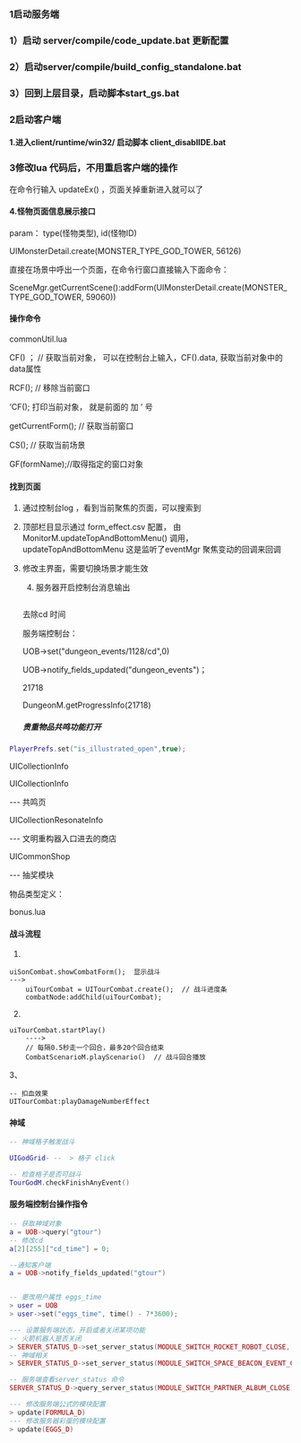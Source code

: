 ### 1启动服务端

### 1）启动 server/compile/code_update.bat 更新配置

### 2）启动server/compile/build_config_standalone.bat 

### 3）回到上层目录，启动脚本start_gs.bat





### 2启动客户端

#### 1.进入client/runtime/win32/   启动脚本 client_disablIDE.bat





### 3修改lua 代码后，不用重启客户端的操作

在命令行输入 updateEx() ，页面关掉重新进入就可以了



#### 4.怪物页面信息展示接口

param： type(怪物类型), id(怪物ID)

UIMonsterDetail.create(MONSTER_TYPE_GOD_TOWER, 56126)

直接在场景中呼出一个页面，在命令行窗口直接输入下面命令：

SceneMgr.getCurrentScene():addForm(UIMonsterDetail.create(MONSTER_TYPE_GOD_TOWER, 59060))



#### 操作命令

commonUtil.lua

CF() ； // 获取当前对象， 可以在控制台上输入，CF().data,  获取当前对象中的data属性

RCF(); // 移除当前窗口

‘CF();  打印当前对象， 就是前面的 加 ’ 号

getCurrentForm(); // 获取当前窗口

CS(); // 获取当前场景

GF(formName);//取得指定的窗口对象



#### 找到页面

1. 通过控制台log ，看到当前聚焦的页面，可以搜索到

2. 顶部栏目显示通过 form_effect.csv 配置， 由MonitorM.updateTopAndBottomMenu() 调用， updateTopAndBottomMenu 这是监听了eventMgr 聚焦变动的回调来回调

3. 修改主界面，需要切换场景才能生效

   
   
   
   
   4. 服务器开启控制台消息输出
   
      ```
      
      ```

      

   

    

   
   
   

   去除cd 时间

   服务端控制台：

   UOB->set("dungeon_events/1128/cd",0)

   UOB->notify_fields_updated("dungeon_events")；

   

   21718

   DungeonM.getProgressInfo(21718)



	##### 贵重物品共鸣功能打开

``` lua
PlayerPrefs.set("is_illustrated_open",true);
```

UICollectionInfo

UICollectionInfo



--- 共鸣页

UICollectionResonateInfo

--- 文明重构器入口进去的商店

UICommonShop

--- 抽奖模块



物品类型定义：

bonus.lua







#### 战斗流程

1. 

   ```
   uiSonCombat.showCombatForm();  显示战斗
   --->
       uiTourCombat = UITourCombat.create();  // 战斗进度条
       combatNode:addChild(uiTourCombat);   
   ```

   

2.

```
uiTourCombat.startPlay()
	---->
	// 每隔0.5秒走一个回合，最多20个回合结束
	CombatScenarioM.playScenario()  // 战斗回合播放
```



3、

```
-- 扣血效果
UITourCombat:playDamageNumberEffect
```





#### 神域





```lua
-- 神域格子触发战斗

UIGodGrid- --  > 格子 click

-- 检查格子是否可战斗
TourGodM.checkFinishAnyEvent()
```







#### 服务端控制台操作指令

``` lua
-- 获取神域对象
a = UOB->query("gtour")
-- 修改cd
a[2][255]["cd_time"] = 0;

--通知客户端
a = UOB->notify_fields_updated("gtour")


-- 更改用户属性 eggs_time
> user = UOB
> user->set("eggs_time", time() - 7*3600);

--- 设置服务端状态，开启或者关闭某项功能
-- 火箭机器人是否关闭
> SERVER_STATUS_D->set_server_status(MODULE_SWITCH_ROCKET_ROBOT_CLOSE, 0)
-- 神域相关
> SERVER_STATUS_D->set_server_status(MODULE_SWITCH_SPACE_BEACON_EVENT_CLOSE, ([]))

-- 服务端查看server_status 命令
SERVER_STATUS_D->query_server_status(MODULE_SWITCH_PARTNER_ALBUM_CLOSE)

--- 修改服务端公式的模块配置
> update(FORMULA_D)
--- 修改服务器彩蛋的模块配置
> update(EGGS_D)


```




